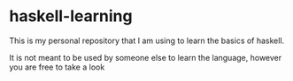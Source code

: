 # haskell-learning
This is my personal repository that I am using to learn the basics of haskell.

It is not meant to be used by someone else to learn the language, however you are free to take a look
